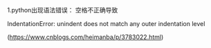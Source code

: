 1.python出现语法错误： 空格不正确导致

IndentationError: unindent does not match any outer indentation level

(https://www.cnblogs.com/heimanba/p/3783022.html)
